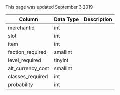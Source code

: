 This page was updated September 3 2019

| Column            | Data Type | Description |
| ----------------- | --------- | ----------- |
| merchantid        | int       |             |
| slot              | int       |             |
| item              | int       |             |
| faction_required  | smallint  |             |
| level_required    | tinyint   |             |
| alt_currency_cost | smallint  |             |
| classes_required  | int       |             |
| probability       | int       |             |